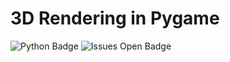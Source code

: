 # 3D Rendering in Pygame
![Python Badge](https://img.shields.io/badge/Python-3776AB?style=for-the-badge&logo=python&logoColor=white)
![Issues Open Badge](https://img.shields.io/github/issues/jweir136/PyGame-3D-Rendering.svg)